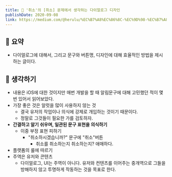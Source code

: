 ```yaml
---
title: 👻 '취소'의 [취소] 문제에서 생각하는 다이얼로그 디자인
publishDate: 2020-09-08
link: https://medium.com/@herulu/%EC%B7%A8%EC%86%8C-%EC%9D%98-%EC%B7%A8%EC%86%8C-%EB%AC%B8%EC%A0%9C%EB%A1%9C%EB%B6%80%ED%84%B0-%EC%83%9D%EA%B0%81%ED%95%98%EB%8A%94-%EB%8B%A4%EC%9D%B4%EC%96%BC%EB%A1%9C%EA%B7%B8-%EB%94%94%EC%9E%90%EC%9D%B8-d12a17bcf4f6
---
```

## 📝 요약 
- 다이얼로그에 대해서, 그리고 문구와 버튼명, 디자인에 대해 효율적인 방법을 제시하는 글이다.


## 🤔 생각하기 
- 내용은 iOS에 대한 것이지만 매번 개발을 할 때 알림문구에 대해 고민했던 적이 몇번 있어서 읽어보았다.  
- 가장 좋은 것은 알럿을 많이 사용하지 않는 것 
  - 결국 유저의 작업이나 의식에 강제로 개입하는 것이기 때문이다. 
  - 정말로 그것들이 필요한 가를 검토하자.
- **간결하고 알기 쉬우며, 일관된 문구 표현을 의식하기**
  - 이중 부정 표현 피하기
    - "취소하시겠습니까?" 문구에 "취소"버튼 
      - 취소를 취소하는지 취소하는지? 애매하다. 
- 플랫폼의 룰에 따르기 
- 주역은 유저와 콘텐츠
  - 다이얼로그, UI는 주역이 아니다. 유저와 컨텐츠를 이어주는 중개역으로 그들을 방해하지 않고 투명하게 작동하는 것을 목표로 한다. 